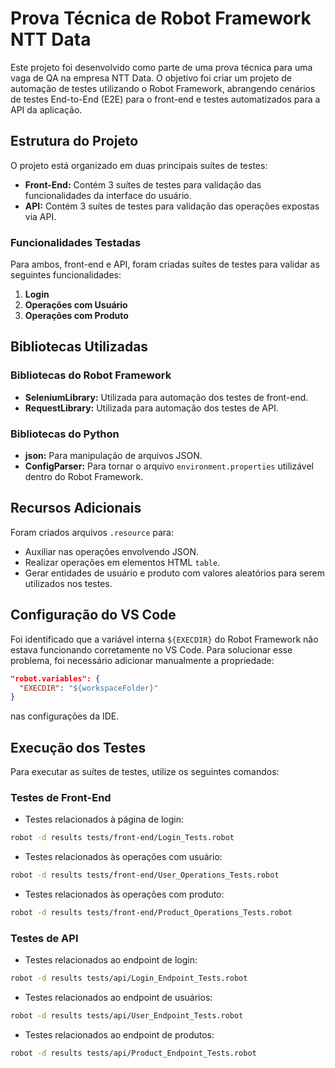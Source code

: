 # Prova Técnica de Robot Framework NTT Data

Este projeto foi desenvolvido como parte de uma prova técnica para uma vaga de QA na empresa NTT Data. O objetivo foi criar um projeto de automação de testes utilizando o Robot Framework, abrangendo cenários de testes End-to-End (E2E) para o front-end e testes automatizados para a API da aplicação.

## Estrutura do Projeto

O projeto está organizado em duas principais suítes de testes:

- **Front-End:** Contém 3 suítes de testes para validação das funcionalidades da interface do usuário.
- **API:** Contém 3 suítes de testes para validação das operações expostas via API.

### Funcionalidades Testadas

Para ambos, front-end e API, foram criadas suítes de testes para validar as seguintes funcionalidades:

1. **Login**
2. **Operações com Usuário**
3. **Operações com Produto**

## Bibliotecas Utilizadas

### Bibliotecas do Robot Framework

- **SeleniumLibrary:** Utilizada para automação dos testes de front-end.
- **RequestLibrary:** Utilizada para automação dos testes de API.

### Bibliotecas do Python

- **json:** Para manipulação de arquivos JSON.
- **ConfigParser:** Para tornar o arquivo `environment.properties` utilizável dentro do Robot Framework.

## Recursos Adicionais

Foram criados arquivos `.resource` para:

- Auxiliar nas operações envolvendo JSON.
- Realizar operações em elementos HTML `table`.
- Gerar entidades de usuário e produto com valores aleatórios para serem utilizados nos testes.

## Configuração do VS Code

Foi identificado que a variável interna `${EXECDIR}` do Robot Framework não estava funcionando corretamente no VS Code. Para solucionar esse problema, foi necessário adicionar manualmente a propriedade:

```json
"robot.variables": {
  "EXECDIR": "${workspaceFolder}"
}
```

nas configurações da IDE.

## Execução dos Testes

Para executar as suítes de testes, utilize os seguintes comandos:

### Testes de Front-End

- Testes relacionados à página de login:

```bash
robot -d results tests/front-end/Login_Tests.robot
```

- Testes relacionados às operações com usuário:

```bash
robot -d results tests/front-end/User_Operations_Tests.robot
```

- Testes relacionados às operações com produto:

```bash
robot -d results tests/front-end/Product_Operations_Tests.robot
```

### Testes de API

- Testes relacionados ao endpoint de login:

```bash
robot -d results tests/api/Login_Endpoint_Tests.robot
```

- Testes relacionados ao endpoint de usuários:

```bash
robot -d results tests/api/User_Endpoint_Tests.robot
```

- Testes relacionados ao endpoint de produtos:

```bash
robot -d results tests/api/Product_Endpoint_Tests.robot
```
